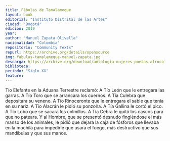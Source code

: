 ```yaml
---
title: Fábulas de Tamalameque
layout: book
editorial: "Instituto Distrital de las Artes"
ciudad: "Bogotá"
edicion: 2019
year: 
author: "Manuel Zapata Olivella"
nacionalidad: "Colombia"
repositorio: "Community Texts"
repurl: https://archive.org/details/opensource
img: fabulas-tamalameque-manuel-zapata.jpg
descarga: https://archive.org/download/antologia-mujeres-poetas-afrocolombianas_202109/Fa%CC%81bulas%20de%20Tamalameque.pdf
biblioteca: 
periodo: "Siglo XX"
feature: 
---
```

 

Tío Elefante en la Aduana Terrestre reclamó:
A Tío León que le entregara las garras. 
A Tío Toro que se arrancara los cuernos. 
A Tía Culebra que depositara su veneno. 
A Tío Rinoceronte que le entregara el sable que tenía en su nariz.
 A Tío Alacrán le pidió su ponzoña. 
A Tía Gallina le cortó el pico. 
A Tío Lobo que se sacara los colmillos. 
A Tía Cebra le quitó los cascos para que no pateara.
Y al Hombre, que se presentó desnudo fingiéndose el más manso de los animales, le pidió que dejara la caja de fósforos que llevaba en la mochila para impedirle que usara el fuego, más destructivo que sus mandíbulas y que sus manos.

